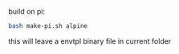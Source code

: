 build on pi:

```bash
bash make-pi.sh alpine
```

this will leave a envtpl binary file in current folder
